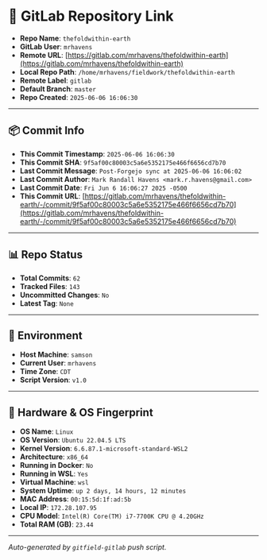 # 🔗 GitLab Repository Link

- **Repo Name**: `thefoldwithin-earth`
- **GitLab User**: `mrhavens`
- **Remote URL**: [https://gitlab.com/mrhavens/thefoldwithin-earth](https://gitlab.com/mrhavens/thefoldwithin-earth)
- **Local Repo Path**: `/home/mrhavens/fieldwork/thefoldwithin-earth`
- **Remote Label**: `gitlab`
- **Default Branch**: `master`
- **Repo Created**: `2025-06-06 16:06:30`

---

## 📦 Commit Info

- **This Commit Timestamp**: `2025-06-06 16:06:30`
- **This Commit SHA**: `9f5af00c80003c5a6e5352175e466f6656cd7b70`
- **Last Commit Message**: `Post-Forgejo sync at 2025-06-06 16:06:02`
- **Last Commit Author**: `Mark Randall Havens <mark.r.havens@gmail.com>`
- **Last Commit Date**: `Fri Jun 6 16:06:27 2025 -0500`
- **This Commit URL**: [https://gitlab.com/mrhavens/thefoldwithin-earth/-/commit/9f5af00c80003c5a6e5352175e466f6656cd7b70](https://gitlab.com/mrhavens/thefoldwithin-earth/-/commit/9f5af00c80003c5a6e5352175e466f6656cd7b70)

---

## 📊 Repo Status

- **Total Commits**: `62`
- **Tracked Files**: `143`
- **Uncommitted Changes**: `No`
- **Latest Tag**: `None`

---

## 🧽 Environment

- **Host Machine**: `samson`
- **Current User**: `mrhavens`
- **Time Zone**: `CDT`
- **Script Version**: `v1.0`

---

## 🧬 Hardware & OS Fingerprint

- **OS Name**: `Linux`
- **OS Version**: `Ubuntu 22.04.5 LTS`
- **Kernel Version**: `6.6.87.1-microsoft-standard-WSL2`
- **Architecture**: `x86_64`
- **Running in Docker**: `No`
- **Running in WSL**: `Yes`
- **Virtual Machine**: `wsl`
- **System Uptime**: `up 2 days, 14 hours, 12 minutes`
- **MAC Address**: `00:15:5d:1f:ad:5b`
- **Local IP**: `172.28.107.95`
- **CPU Model**: `Intel(R) Core(TM) i7-7700K CPU @ 4.20GHz`
- **Total RAM (GB)**: `23.44`

---

_Auto-generated by `gitfield-gitlab` push script._
